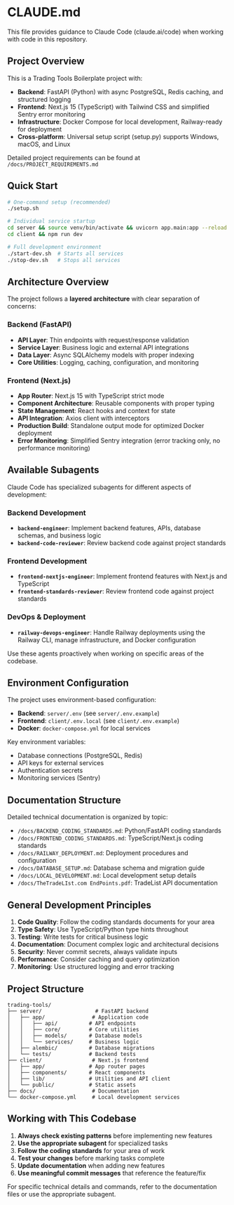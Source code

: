 # CLAUDE.md

This file provides guidance to Claude Code (claude.ai/code) when working with code in this repository.

## Project Overview

This is a Trading Tools Boilerplate project with:
- **Backend**: FastAPI (Python) with async PostgreSQL, Redis caching, and structured logging
- **Frontend**: Next.js 15 (TypeScript) with Tailwind CSS and simplified Sentry error monitoring
- **Infrastructure**: Docker Compose for local development, Railway-ready for deployment
- **Cross-platform**: Universal setup script (setup.py) supports Windows, macOS, and Linux

Detailed project requirements can be found at `/docs/PROJECT_REQUIREMENTS.md`


## Quick Start

```bash
# One-command setup (recommended)
./setup.sh

# Individual service startup
cd server && source venv/bin/activate && uvicorn app.main:app --reload  # Backend
cd client && npm run dev                                                # Frontend

# Full development environment
./start-dev.sh  # Starts all services
./stop-dev.sh   # Stops all services
```

## Architecture Overview

The project follows a **layered architecture** with clear separation of concerns:

### Backend (FastAPI)
- **API Layer**: Thin endpoints with request/response validation
- **Service Layer**: Business logic and external API integrations
- **Data Layer**: Async SQLAlchemy models with proper indexing
- **Core Utilities**: Logging, caching, configuration, and monitoring

### Frontend (Next.js)
- **App Router**: Next.js 15 with TypeScript strict mode
- **Component Architecture**: Reusable components with proper typing
- **State Management**: React hooks and context for state
- **API Integration**: Axios client with interceptors
- **Production Build**: Standalone output mode for optimized Docker deployment
- **Error Monitoring**: Simplified Sentry integration (error tracking only, no performance monitoring)

## Available Subagents

Claude Code has specialized subagents for different aspects of development:

### Backend Development
- **`backend-engineer`**: Implement backend features, APIs, database schemas, and business logic
- **`backend-code-reviewer`**: Review backend code against project standards

### Frontend Development
- **`frontend-nextjs-engineer`**: Implement frontend features with Next.js and TypeScript
- **`frontend-standards-reviewer`**: Review frontend code against project standards

### DevOps & Deployment
- **`railway-devops-engineer`**: Handle Railway deployments using the Railway CLI, manage infrastructure, and Docker configuration

Use these agents proactively when working on specific areas of the codebase.

## Environment Configuration

The project uses environment-based configuration:

- **Backend**: `server/.env` (see `server/.env.example`)
- **Frontend**: `client/.env.local` (see `client/.env.example`)
- **Docker**: `docker-compose.yml` for local services

Key environment variables:
- Database connections (PostgreSQL, Redis)
- API keys for external services
- Authentication secrets
- Monitoring services (Sentry)

## Documentation Structure

Detailed technical documentation is organized by topic:

- `/docs/BACKEND_CODING_STANDARDS.md`: Python/FastAPI coding standards
- `/docs/FRONTEND_CODING_STANDARDS.md`: TypeScript/Next.js coding standards
- `/docs/RAILWAY_DEPLOYMENT.md`: Deployment procedures and configuration
- `/docs/DATABASE_SETUP.md`: Database schema and migration guide
- `/docs/LOCAL_DEVELOPMENT.md`: Local development setup details
- `/docs/TheTradeLIst.com EndPoints.pdf`: TradeList API documentation

## General Development Principles

1. **Code Quality**: Follow the coding standards documents for your area
2. **Type Safety**: Use TypeScript/Python type hints throughout
3. **Testing**: Write tests for critical business logic
4. **Documentation**: Document complex logic and architectural decisions
5. **Security**: Never commit secrets, always validate inputs
6. **Performance**: Consider caching and query optimization
7. **Monitoring**: Use structured logging and error tracking

## Project Structure

```
trading-tools/
├── server/                 # FastAPI backend
│   ├── app/               # Application code
│   │   ├── api/          # API endpoints
│   │   ├── core/         # Core utilities
│   │   ├── models/       # Database models
│   │   └── services/     # Business logic
│   ├── alembic/          # Database migrations
│   └── tests/            # Backend tests
├── client/                # Next.js frontend
│   ├── app/              # App router pages
│   ├── components/       # React components
│   ├── lib/              # Utilities and API client
│   └── public/           # Static assets
├── docs/                  # Documentation
└── docker-compose.yml     # Local development services
```

## Working with This Codebase

1. **Always check existing patterns** before implementing new features
2. **Use the appropriate subagent** for specialized tasks
3. **Follow the coding standards** for your area of work
4. **Test your changes** before marking tasks complete
5. **Update documentation** when adding new features
6. **Use meaningful commit messages** that reference the feature/fix

For specific technical details and commands, refer to the documentation files or use the appropriate subagent.